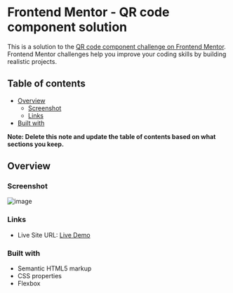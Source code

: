 # Frontend Mentor - QR code component solution

This is a solution to the [QR code component challenge on Frontend Mentor](https://www.frontendmentor.io/challenges/qr-code-component-iux_sIO_H). Frontend Mentor challenges help you improve your coding skills by building realistic projects.

## Table of contents

- [Overview](#overview)
  - [Screenshot](#screenshot)
  - [Links](#links)
- [Built with](#built-with)

**Note: Delete this note and update the table of contents based on what sections you keep.**

## Overview

### Screenshot

![image](https://github.com/Mohak-Gogia/QR-code-component/assets/91110127/4e831c5e-1840-41c7-a2ee-d8a677e61afa)


### Links

- Live Site URL: [Live Demo]()


### Built with

- Semantic HTML5 markup
- CSS properties
- Flexbox
